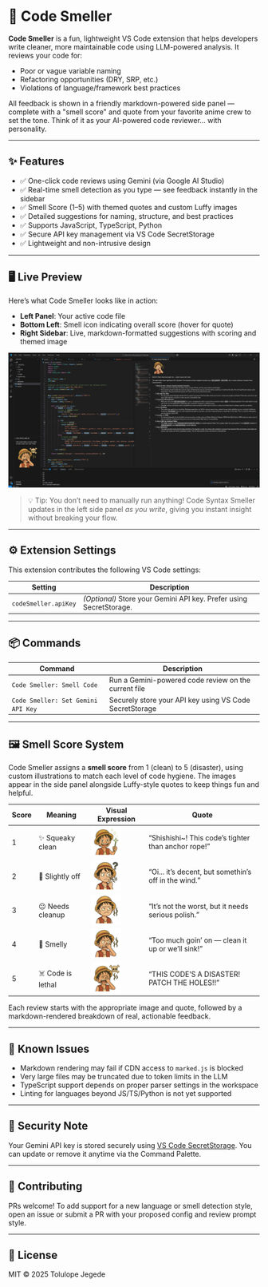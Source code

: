 # 🧼 Code Smeller

**Code Smeller** is a fun, lightweight VS Code extension that helps developers write cleaner, more maintainable code using LLM-powered analysis. It reviews your code for:

- Poor or vague variable naming
- Refactoring opportunities (DRY, SRP, etc.)
- Violations of language/framework best practices

All feedback is shown in a friendly markdown-powered side panel — complete with a "smell score" and quote from your favorite anime crew to set the tone. Think of it as your AI-powered code reviewer... with personality.

---

## ✨ Features

- ✅ One-click code reviews using Gemini (via Google AI Studio)
- ✅ Real-time smell detection as you type — see feedback instantly in the sidebar
- ✅ Smell Score (1–5) with themed quotes and custom Luffy images
- ✅ Detailed suggestions for naming, structure, and best practices
- ✅ Supports JavaScript, TypeScript, Python
- ✅ Secure API key management via VS Code SecretStorage
- ✅ Lightweight and non-intrusive design

---

## 🖥️ Live Preview

Here’s what Code Smeller looks like in action:

- **Left Panel**: Your active code file
- **Bottom Left**: Smell icon indicating overall score (hover for quote)
- **Right Sidebar**: Live, markdown-formatted suggestions with scoring and themed image

![Code Smeller in Action](resources/codesmellerscreenshot.png)

> 💡 Tip: You don’t need to manually run anything! Code Syntax Smeller updates in the left side panel _as you write_, giving you instant insight without breaking your flow.

---

## ⚙️ Extension Settings

This extension contributes the following VS Code settings:

| Setting              | Description                                                         |
| -------------------- | ------------------------------------------------------------------- |
| `codeSmeller.apiKey` | _(Optional)_ Store your Gemini API key. Prefer using SecretStorage. |

---

## 📦 Commands

| Command                            | Description                                             |
| ---------------------------------- | ------------------------------------------------------- |
| `Code Smeller: Smell Code`         | Run a Gemini-powered code review on the current file    |
| `Code Smeller: Set Gemini API Key` | Securely store your API key using VS Code SecretStorage |

---

## 🖼️ Smell Score System

Code Smeller assigns a **smell score** from 1 (clean) to 5 (disaster), using custom illustrations to match each level of code hygiene. The images appear in the side panel alongside Luffy-style quotes to keep things fun and helpful.

| Score | Meaning           | Visual Expression                         | Quote                                                |
| ----- | ----------------- | ----------------------------------------- | ---------------------------------------------------- |
| 1     | ✨ Squeaky clean  | <img src="resources/img1.png" width="60"> | “Shishishi~! This code’s tighter than anchor rope!”  |
| 2     | 🧐 Slightly off   | <img src="resources/img2.png" width="60"> | “Oi... it’s decent, but somethin’s off in the wind.” |
| 3     | 😐 Needs cleanup  | <img src="resources/img3.png" width="60"> | “It’s not the worst, but it needs serious polish.”   |
| 4     | 🤢 Smelly         | <img src="resources/img4.png" width="60"> | “Too much goin’ on — clean it up or we’ll sink!”     |
| 5     | ☠️ Code is lethal | <img src="resources/img5.png" width="60"> | “THIS CODE’S A DISASTER! PATCH THE HOLES!!”          |

Each review starts with the appropriate image and quote, followed by a markdown-rendered breakdown of real, actionable feedback.

---

## 🐞 Known Issues

- Markdown rendering may fail if CDN access to `marked.js` is blocked
- Very large files may be truncated due to token limits in the LLM
- TypeScript support depends on proper parser settings in the workspace
- Linting for languages beyond JS/TS/Python is not yet supported

---

## 🔐 Security Note

Your Gemini API key is stored securely using [VS Code SecretStorage](https://code.visualstudio.com/api/references/vscode-api#SecretStorage). You can update or remove it anytime via the Command Palette.

---

## 🤝 Contributing

PRs welcome! To add support for a new language or smell detection style, open an issue or submit a PR with your proposed config and review prompt style.

---

## 📜 License

MIT © 2025 Tolulope Jegede
